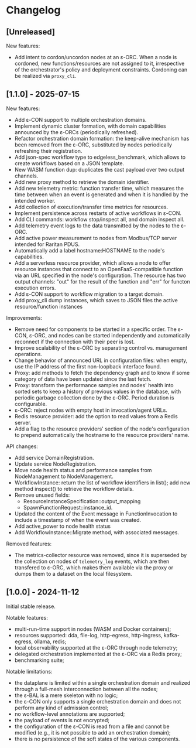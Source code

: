 # Changelog

## [Unreleased]

New features:

- Add intent to cordon/uncordon nodes at an ε-ORC. When a node is cordoned, new functions/resources are not assigned to it, irrespective of the orchestrator's policy and deployment constraints. Cordoning can be realized via `proxy_cli`.

## [1.1.0] - 2025-07-15

New features:

- Add ε-CON support to multiple orchestration domains.
- Implement dynamic cluster formation, with domain capabilities announced by
  the ε-ORCs (periodically refreshed).
- Refactor orchestration domain formation: the keep-alive mechanism has been
  removed from the ε-ORC, substituted by nodes periodically refreshing their
  registration.
- Add json-spec workflow type to edgeless_benchmark, which allows to create
  workflows based on a JSON template.
- New WASM function dup: duplicates the cast payload over two output channels.
- Add new proxy method to retrieve the domain identifier.
- Add new telemetry metric: function transfer time, which measures the time
  between when an event is generated and when it is handled by the intended
  worker.
- Add collection of execution/transfer time metrics for resources.
- Implement persistence across restarts of active workflows in ε-CON.
- Add CLI commands: workflow stop/inspect all, and domain inspect all.
- Add telemetry event logs to the data transmitted by the nodes to the ε-ORC.
- Add active power measurement to nodes from Modbus/TCP server intended for
  Raritan PDUS.
- Automatically add a label hostname:HOSTNAME to the node's capabilities.
- Add a serverless resource provider, which allows a node to offer resource
  instances that connect to an OpenFaaS-compatible function via an URL
  specified in the node's configuration. The resource has two output channels:
  "out" for the result of the function and "err" for functon execution errors.
- Add ε-CON support to workflow migration to a target domain.
- Add proxy_cli dump instances, which saves to JSON files the active
  resource/function instances

Improvements:

- Remove need for components to be started in a specific order. The ε-CON,
  ε-ORC, and nodes can be started independently and automatically reconnect
  if the connection with their peer is lost.
- Improve scalability of the ε-ORC by separating control vs. management
  operations.
- Change behavior of announced URL in configuration files: when empty, use the
  IP address of the first non-loopback interface found.
- Proxy: add methods to fetch the dependency graph and to know if some category
  of data have been updated since the last fetch.
- Proxy: transform the performance samples and nodes' health into sorted sets
  to keep a history of previous values in the database, with periodic garbage
  collection done by the ε-ORC. Period duration is configurable.
- ε-ORC: reject nodes with empty host in invocation/agent URLs.
- Redis resource provider: add the option to read values from a Redis server.
- Add a flag to the resource providers' section of the node's configuration
  to prepend automatically the hostname to the resource providers' name.

API changes:

- Add service DomainRegistration.
- Update service NodeRegistration.
- Move node health status and performance samples from NodeManagement to
  NodeManagement.
- WorkflowInstance: return the list of workflow identifiers in list(); add new
  method inspect() to retrieve the workflow details.
- Remove unused fields:
  - ResourceInstanceSpecification::output_mapping
  - SpawnFunctionRequest::instance_id.
- Updated the content of the Event message in FunctionInvocation to include
  a timestamp of when the event was created.
- Add active_power to node health status
- Add WorkflowInstance::Migrate method, with associated messages.

Removed features:

- The metrics-collector resource was removed, since it is superseded by the
  collection on nodes of `telemetry_log` events, which are then transfered to
  ε-ORC, which makes them available via the proxy or dumps them to a dataset
  on the local filesystem.

## [1.0.0] - 2024-11-12

Initial stable release.

Notable features:
- multi-run-time support in nodes (WASM and Docker containers);
- resources supported: dda, file-log, http-egress, http-ingress,
  kafka-egress, ollama, redis;
- local observability supported at the ε-ORC through node telemetry;
- delegated orchestration implemented at the ε-ORC via a Redis proxy;
- benchmarking suite;

Notable limitations:
- the dataplane is limited within a single orchestration domain and realized
  through a full-mesh interconnection between all the nodes;
- the ε-BAL is a mere skeleton with no logic;
- the ε-CON only supports a single orchestration domain and does not perform
  any kind of admission control;
- no workflow-level annotations are supported; 
- the payload of events is not encrypted;
- the configuration of the ε-CON is read from a file and cannot be modified
  (e.g., it is not possible to add an orchestration domain);
- there is no persistence of the soft states of the various components.
